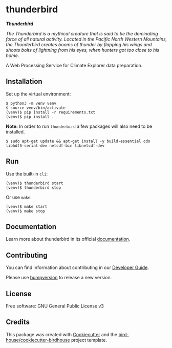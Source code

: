 # thunderbird

***Thunderbird***

*The Thunderbird is a mythical creature that is said to be the dominating force of all natural activity. Located in the Pacific North Western Mountains, the Thunderbird creates booms of thunder by flapping his wings and shoots bolts of lightning from his eyes, when hunters got too close to his home.*

A Web Processing Service for Climate Explorer data preparation.

## Installation

Set up the virtual environment:
```
$ python3 -m venv venv
$ source venv/bin/activate
(venv)$ pip install -r requirements.txt
(venv)$ pip install .
```

**Note:** In order to run `thunderbird` a few packages will also need to be installed.
```
$ sudo apt-get update && apt-get install -y build-essential cdo libhdf5-serial-dev netcdf-bin libnetcdf-dev
```

## Run

Use the built-in `cli`:
```
(venv)$ thunderbird start
(venv)$ thunderbird stop
```
Or use `make`:
```
(venv)$ make start
(venv)$ make stop
```

## Documentation

Learn more about thunderbird in its official [documentation](https://thunderbird.readthedocs.io).

## Contributing

You can find information about contributing in our [Developer Guide](https://thunderbird.readthedocs.io/en/latest/dev_guide.html).

Please use [bumpversion](https://thunderbird.readthedocs.io/en/latest/dev_guide.html#bump-a-new-version) to release a new version.

## License

Free software: GNU General Public License v3

## Credits

This package was created with [Cookiecutter](https://github.com/audreyr/cookiecutter) and the [bird-house/cookiecutter-birdhouse](https://github.com/bird-house/cookiecutter-birdhouse) project template.
